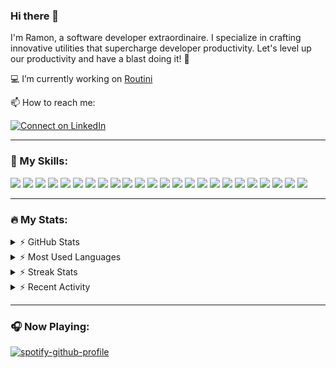 ### Hi there 👋

I'm Ramon, a software developer extraordinaire. I specialize in crafting innovative utilities that supercharge developer productivity. Let's level up our productivity and have a blast doing it! 🚀

💻 I’m currently working on [Routini](https://github.com/ummjhall/Routini)

📫 How to reach me:

[![Connect on LinkedIn](https://img.shields.io/badge/--linkedin?label=LinkedIn&logo=LinkedIn&style=social)](https://www.linkedin.com/in/ramon-barros-095b0b72/)

<hr>

### 🎯 My Skills:

<p>
<!-- languages -->

<!-- ## My Skills -->
<img src="https://img.shields.io/badge/JavaScript-323330?style=for-the-badge&logo=javascript&logoColor=F7DF1E" />
<!-- <img src="https://img.shields.io/badge/PHP-777BB4?style=for-the-badge&logo=php&logoColor=white" /> -->
<img src="https://img.shields.io/badge/Python-3776AB?style=for-the-badge&logo=python&logoColor=white" />
<img src="https://img.shields.io/badge/CSS3-1572B6?style=for-the-badge&logo=css3&logoColor=white" />
<img src="https://img.shields.io/badge/Sass-CC6699?style=for-the-badge&logo=sass&logoColor=white" />
<img src="https://img.shields.io/badge/HTML5-E34F26?style=for-the-badge&logo=html5&logoColor=white" />
<!-- <img src="https://img.shields.io/badge/json-5E5C5C?style=for-the-badge&logo=json&logoColor=white" /> -->

<!-- Frameworks -->
<img src="https://img.shields.io/badge/React-20232A?style=for-the-badge&logo=react&logoColor=61DAFB" />
<img src="https://img.shields.io/badge/Redux-593D88?style=for-the-badge&logo=redux&logoColor=white" />
<img src="https://img.shields.io/badge/React_Native-20232A?style=for-the-badge&logo=react&logoColor=61DAFB" />
<img src="https://img.shields.io/badge/next.js-000000?style=for-the-badge&logo=nextdotjs&logoColor=white" />
<img src="https://img.shields.io/badge/Flask-000000?style=for-the-badge&logo=flask&logoColor=white" />
<!-- <img src="https://img.shields.io/badge/Laravel-FF2D20?style=for-the-badge&logo=laravel&logoColor=white" /> -->
<img src="https://img.shields.io/badge/Angular-DD0031?style=for-the-badge&logo=angular&logoColor=white" />
<img src="https://img.shields.io/badge/Bootstrap-563D7C?style=for-the-badge&logo=bootstrap&logoColor=white" />
<img src="https://img.shields.io/badge/Tailwind_CSS-38B2AC?style=for-the-badge&logo=tailwind-css&logoColor=white" />
<img src="https://img.shields.io/badge/Express.js-000000?style=for-the-badge&logo=express&logoColor=white" />
<!-- <img src="https://img.shields.io/badge/Jest-C21325?style=for-the-badge&logo=jest&logoColor=white" /> -->
<img src="https://img.shields.io/badge/mocha.js-323330?style=for-the-badge&logo=mocha&logoColor=Brown" />
<img src="https://img.shields.io/badge/Wordpress-21759B?style=for-the-badge&logo=wordpress&logoColor=white" />

<!-- Database -->
<img src="https://img.shields.io/badge/MySQL-00000F?style=for-the-badge&logo=mysql&logoColor=white" />
<img src="https://img.shields.io/badge/MongoDB-4EA94B?style=for-the-badge&logo=mongodb&logoColor=white" />

<!-- Misc -->
<img src="https://img.shields.io/badge/Git-F05032?style=for-the-badge&logo=git&logoColor=white" />
<img src="https://img.shields.io/badge/Node.js-339933?style=for-the-badge&logo=nodedotjs&logoColor=white" />
<img src="https://img.shields.io/badge/npm-CB3837?style=for-the-badge&logo=npm&logoColor=white" />
<!-- <img src="https://img.shields.io/badge/iTerm2-000000?style=for-the-badge&logo=iterm2&logoColor=white" /> -->
<!-- <img src="https://img.shields.io/badge/Docker-2CA5E0?style=for-the-badge&logo=docker&logoColor=white" /> -->
<img src="https://img.shields.io/badge/Postman-FF6C37?style=for-the-badge&logo=Postman&logoColor=white" />
<!-- <img src="https://img.shields.io/badge/JWT-000000?style=for-the-badge&logo=JSON%20web%20tokens&logoColor=white" /> -->
<!-- cloud -->
<img src="https://img.shields.io/badge/Heroku-430098?style=for-the-badge&logo=heroku&logoColor=white" />
<img src="https://img.shields.io/badge/vercel-%23000000.svg?style=for-the-badge&logo=vercel&logoColor=white" />
<!-- os -->
<!-- <img src="https://img.shields.io/badge/Windows-0078D6?style=for-the-badge&logo=windows&logoColor=white" /> -->
<!-- <img src="https://img.shields.io/badge/Linux-FCC624?style=for-the-badge&logo=linux&logoColor=black" /> -->
<!-- <img src="https://img.shields.io/badge/mac%20os-000000?style=for-the-badge&logo=apple&logoColor=white" /> -->
<!-- misc -->
<!-- <img src="https://img.shields.io/badge/Raspberry%20Pi-A22846?style=for-the-badge&logo=Raspberry%20Pi&logoColor=white" />
<img src="https://img.shields.io/badge/gimp-5C5543?style=for-the-badge&logo=gimp&logoColor=white" /> -->
<!-- <img src="https://img.shields.io/badge/Adobe%20Photoshop-31A8FF?style=for-the-badge&logo=Adobe%20Photoshop&logoColor=black" /> -->
<!-- <img src="https://img.shields.io/badge/GNU%20Bash-4EAA25?style=for-the-badge&logo=GNU%20Bash&logoColor=white" /> -->
<!-- <img src="https://img.shields.io/badge/windows%20terminal-4D4D4D?style=for-the-badge&logo=windows%20terminal&logoColor=white" /> -->

<!-- IDE -->
<!-- <img src="https://img.shields.io/badge/Visual_Studio_Code-0078D4?style=for-the-badge&logo=visual%20studio%20code&logoColor=white" />
<img src="https://img.shields.io/badge/IntelliJIDEA-000000.svg?style=for-the-badge&logo=intellij-idea&logoColor=white" /> -->

<!-- Workflow Platforms -->
<!-- <img src="https://img.shields.io/badge/Jira-0052CC?style=for-the-badge&logo=Jira&logoColor=white" /> -->
<p>

<!--
**ramonpbarros/ramonpbarros** is a ✨ _special_ ✨ repository because its `README.md` (this file) appears on your GitHub profile.

Here are some ideas to get you started:

- 🔭 I’m currently working on ...
- 🌱 I’m currently learning ...
- 👯 I’m looking to collaborate on ...
- 🤔 I’m looking for help with ...
- 💬 Ask me about ...
- 📫 How to reach me: ...
- 😄 Pronouns: ...
- ⚡ Fun fact: ...
-->
<hr>

### 🔥 My Stats:

<details>
  <summary>⚡ GitHub Stats</summary>
  <img alt="ramonpbarros' GitHub Stats" src="https://github-readme-stats-inky-gamma.vercel.app/api?username=ramonpbarros&show_icons=true&hide_border=true&theme=dark">
</details>

<details>
  <summary>⚡ Most Used Languages</summary>
  <img alt="ramonpbarros' GitHub Stats" src="https://github-readme-stats-inky-gamma.vercel.app/api/top-langs/?username=ramonpbarros&layout=compact&show_icons=true&hide_border=true&theme=dark">
</details>

<details>
  <summary>⚡ Streak Stats</summary>
  <img alt="ramonpbarros' GitHub Stats" src="https://github-readme-streak-stats.herokuapp.com?user=ramonpbarros&include_all_commits=true&hide_border=true&theme=dark">
</details>

<details>
  <summary>⚡ Recent Activity</summary>

  <!--START_SECTION:activity-->
1. 🎉 Merged PR [#65](https://github.com/ummjhall/Routini/pull/65) in [ummjhall/Routini](https://github.com/ummjhall/Routini)
2. 💪 Opened PR [#65](https://github.com/ummjhall/Routini/pull/65) in [ummjhall/Routini](https://github.com/ummjhall/Routini)
3. 🎉 Merged PR [#64](https://github.com/ummjhall/Routini/pull/64) in [ummjhall/Routini](https://github.com/ummjhall/Routini)
4. 💪 Opened PR [#64](https://github.com/ummjhall/Routini/pull/64) in [ummjhall/Routini](https://github.com/ummjhall/Routini)
5. 💪 Opened PR [#63](https://github.com/ummjhall/Routini/pull/63) in [ummjhall/Routini](https://github.com/ummjhall/Routini)
  <!--END_SECTION:activity-->

</details>

<hr>

### 🎧 Now Playing:

[![spotify-github-profile](https://spotify-github-profile.vercel.app/api/view?uid=31rknooggvhgxe7z2nsbwzamvqja&cover_image=false&theme=natemoo-re&show_offline=true&background_color=121212&interchange=false)](https://spotify-github-profile.vercel.app/api/view?uid=31rknooggvhgxe7z2nsbwzamvqja&redirect=true)
